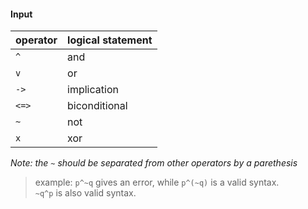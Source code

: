 #### Input
| operator | logical statement |
|----------|-------------------|
| `^`      | and               |
| `v`      | or                |
| `->`     | implication       |
| `<=>`    | biconditional     |
| `~`      | not               |
| `x`      | xor               |

*Note: the `~` should be separated from other operators by a parethesis*
> example: `p^~q` gives an error, while `p^(~q)` is a valid syntax.  
>   `~q^p` is also valid syntax.
